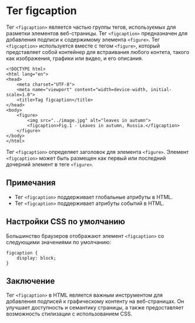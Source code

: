 # Тег figcaption

Тег ``<figcaption>`` является частью группы тегов, используемых для разметки элементов веб-страницы. Тег ``<figcaption>`` предназначен для добавления подписи к содержимому элемента ``<figure>``. Тег ``<figcaption>`` используется вместе с тегом ``<figure>``, который представляет собой контейнер для встраивания любого контета, такого как изображения, графики или видео, и его описания.

```
<!DOCTYPE html>
<html lang="en">
<head>
    <meta charset="UTF-8">
    <meta name="viewport" content="width=device-width, initial-scale=1.0">
    <title>Tag figcaption</title>
</head>
<body>
    <figure>
        <img src="../image.jpg" alt="leaves in autumn">
        <figcaption>Fig.1 - Leaves in autumn, Russia.</figcaption>
    </figure>
</body>
</html>
```

Тег ``<figcaption>`` определяет заголовок для элемента ``<figure>``. Элемент ``<figcaption>`` может быть размещен как первый или последний дочерний элемент в теге ``<figure>``.

## Примечания

- Тег ``<figcaption>`` поддерживает глобальные атрибуты в HTML.
- Тег ``<figcaption>`` поддерживает атрибуты событий в HTML.

## Настройки CSS по умолчанию

Большинство браузеров отображают элемент ``<figcaption>`` со следующими значениями по умолчанию:

```
figcaption {
    display: block;
}
```

## Заключение

Тег ``<figcaption>`` в HTML является важным инструментом для добавления подписей к графическому контенту на веб-страницах. Он улучшает доступность и семантику страницы, а также предоставляет возможность стилизации с использованием CSS.